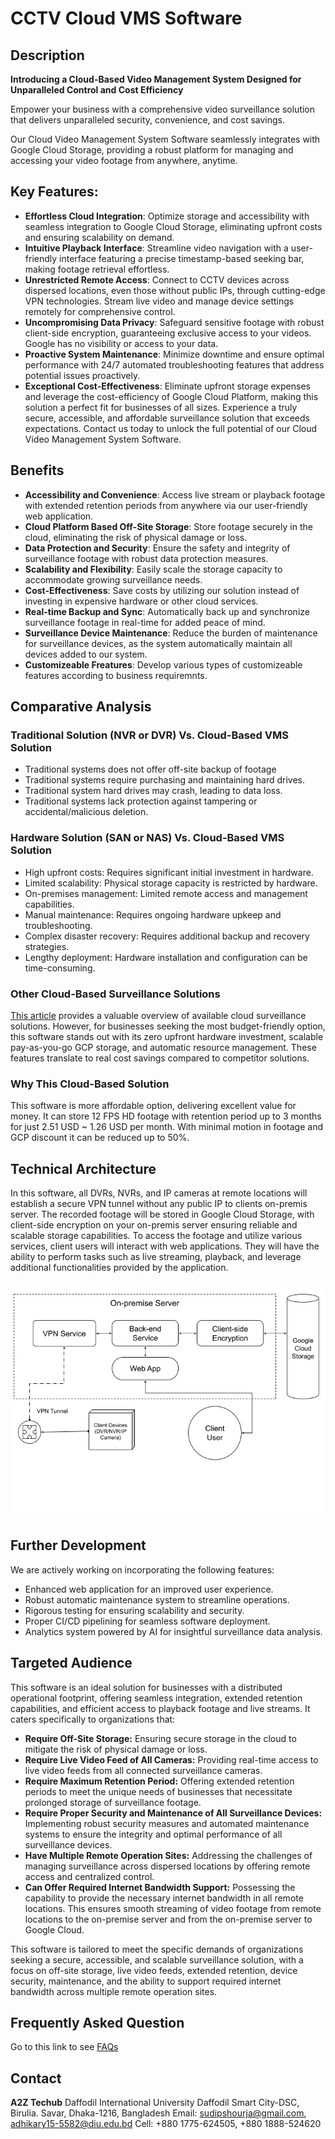 # CCTV Cloud VMS Software

## Description
**Introducing a Cloud-Based Video Management System Designed for Unparalleled Control and Cost Efficiency**

Empower your business with a comprehensive video surveillance solution that delivers unparalleled security, convenience, and cost savings.

Our Cloud Video Management System Software seamlessly integrates with Google Cloud Storage, providing a robust platform for managing and accessing your video footage from anywhere, anytime.

## Key Features:
 - **Effortless Cloud Integration**: Optimize storage and accessibility with seamless integration to Google Cloud Storage, eliminating upfront costs and ensuring scalability on demand.
 - **Intuitive Playback Interface**: Streamline video navigation with a user-friendly interface featuring a precise timestamp-based seeking bar, making footage retrieval effortless.
 - **Unrestricted Remote Access**: Connect to CCTV devices across dispersed locations, even those without public IPs, through cutting-edge VPN technologies. Stream live video and manage device settings remotely for comprehensive control.
 - **Uncompromising Data Privacy**: Safeguard sensitive footage with robust client-side encryption, guaranteeing exclusive access to your videos. Google has no visibility or access to your data.
 - **Proactive System Maintenance**: Minimize downtime and ensure optimal performance with 24/7 automated troubleshooting features that address potential issues proactively.
 - **Exceptional Cost-Effectiveness**: Eliminate upfront storage expenses and leverage the cost-efficiency of Google Cloud Platform, making this solution a perfect fit for businesses of all sizes.
Experience a truly secure, accessible, and affordable surveillance solution that exceeds expectations. Contact us today to unlock the full potential of our Cloud Video Management System Software.

## Benefits
- **Accessibility and Convenience**: Access live stream or playback footage with extended retention periods from anywhere via our user-friendly web application.
- **Cloud Platform Based Off-Site Storage**: Store footage securely in the cloud, eliminating the risk of physical damage or loss.
- **Data Protection and Security**: Ensure the safety and integrity of surveillance footage with robust data protection measures.
- **Scalability and Flexibility**: Easily scale the storage capacity to accommodate growing surveillance needs.
- **Cost-Effectiveness**: Save costs by utilizing our solution instead of investing in expensive hardware or other cloud services.
- **Real-time Backup and Sync**: Automatically back up and synchronize surveillance footage in real-time for added peace of mind.
- **Surveillance Device Maintenance**: Reduce the burden of maintenance for surveillance devices, as the system automatically maintain all devices added to our system.
- **Customizeable Freatures**: Develop various types of customizeable features according to business requiremnts.

## Comparative Analysis
### Traditional Solution (NVR or DVR) Vs. Cloud-Based VMS Solution
- Traditional systems does not offer off-site backup of footage
- Traditional systems require purchasing and maintaining hard drives.
- Traditional system hard drives may crash, leading to data loss.
- Traditional systems lack protection against tampering or accidental/malicious deletion.

### Hardware Solution (SAN or NAS) Vs. Cloud-Based VMS Solution
 - High upfront costs: Requires significant initial investment in hardware.
 - Limited scalability: Physical storage capacity is restricted by hardware.
 - On-premises management: Limited remote access and management capabilities.
 - Manual maintenance: Requires ongoing hardware upkeep and troubleshooting.
 - Complex disaster recovery: Requires additional backup and recovery strategies.
 - Lengthy deployment: Hardware installation and configuration can be time-consuming.

### Other Cloud-Based Surveillance Solutions
[This article](https://solink.com/resources/cloud-based-video-surveillance-systems/) provides a valuable overview of available cloud surveillance solutions. However, for businesses seeking the most budget-friendly option, this software stands out with its zero upfront hardware investment, scalable pay-as-you-go GCP storage, and automatic resource management. These features translate to real cost savings compared to competitor solutions.

### Why This Cloud-Based Solution
This software is more affordable option, delivering excellent value for money. It can store 12 FPS HD footage with retention period up to 3 months for just 2.51 USD ~ 1.26 USD per month. With minimal motion in footage and GCP discount it can be reduced up to 50%.

## Technical Architecture
In this software, all DVRs, NVRs, and IP cameras at remote locations will establish a secure VPN tunnel without any public IP to clients on-premis server. The recorded footage will be stored in Google Cloud Storage, with client-side encryption on your on-premis server ensuring reliable and scalable storage capabilities. To access the footage and utilize various services, client users will interact with web applications. They will have the ability to perform tasks such as live streaming, playback, and leverage additional functionalities provided by the application.

![Technical Architecture](architecture.png)

## Further Development
We are actively working on incorporating the following features:
- Enhanced web application for an improved user experience.
- Robust automatic maintenance system to streamline operations.
- Rigorous testing for ensuring scalability and security.
- Proper CI/CD pipelining for seamless software deployment.
- Analytics system powered by AI for insightful surveillance data analysis.

## Targeted Audience
This software is an ideal solution for businesses with a distributed operational footprint, offering seamless integration, extended retention capabilities, and efficient access to playback footage and live streams. It caters specifically to organizations that:

- **Require Off-Site Storage:** Ensuring secure storage in the cloud to mitigate the risk of physical damage or loss.
- **Require Live Video Feed of All Cameras:** Providing real-time access to live video feeds from all connected surveillance cameras.
- **Require Maximum Retention Period:** Offering extended retention periods to meet the unique needs of businesses that necessitate prolonged storage of surveillance footage.
- **Require Proper Security and Maintenance of All Surveillance Devices:** Implementing robust security measures and automated maintenance systems to ensure the integrity and optimal performance of all surveillance devices.
- **Have Multiple Remote Operation Sites:** Addressing the challenges of managing surveillance across dispersed locations by offering remote access and centralized control.
- **Can Offer Required Internet Bandwidth Support:** Possessing the capability to provide the necessary internet bandwidth in all remote locations. This ensures smooth streaming of video footage from remote locations to the on-premise server and from the on-premise server to Google Cloud.

This software is tailored to meet the specific demands of organizations seeking a secure, accessible, and scalable surveillance solution, with a focus on off-site storage, live video feeds, extended retention, device security, maintenance, and the ability to support required internet bandwidth across multiple remote operation sites.

## Frequently Asked Question
Go to this link to see [FAQs](FAQs.md)

## Contact
**A2Z Techub**
Daffodil International University
Daffodil Smart City-DSC, Birulia. Savar, Dhaka-1216, Bangladesh
Email: sudipshourja@gmail.com, adhikary15-5582@diu.edu.bd
Cell: +880 1775-624505, +880 1888-524620
